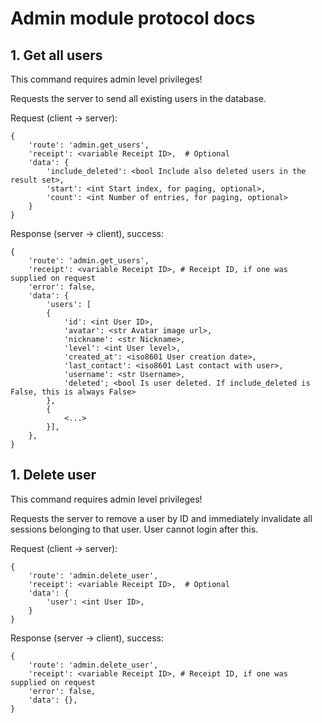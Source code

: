 # Admin module protocol docs

## 1. Get all users

This command requires admin level privileges!

Requests the server to send all existing users in the database.

Request (client -> server):
```
{
    'route': 'admin.get_users',
    'receipt': <variable Receipt ID>,  # Optional
    'data': {
        'include_deleted': <bool Include also deleted users in the result set>,
        'start': <int Start index, for paging, optional>,
        'count': <int Number of entries, for paging, optional>
    }
}
```

Response (server -> client), success:
```
{
    'route': 'admin.get_users',
    'receipt': <variable Receipt ID>, # Receipt ID, if one was supplied on request
    'error': false,
    'data': {
        'users': [
        {
            'id': <int User ID>,
            'avatar': <str Avatar image url>,
            'nickname': <str Nickname>,
            'level': <int User level>,
            'created_at': <iso8601 User creation date>,
            'last_contact': <iso8601 Last contact with user>,
            'username': <str Username>,
            'deleted'; <bool Is user deleted. If include_deleted is False, this is always False>
        },
        {
            <...>
        }],
    },
}
```

## 1. Delete user

This command requires admin level privileges!

Requests the server to remove a user by ID and immediately invalidate all
sessions belonging to that user. User cannot login after this.

Request (client -> server):
```
{
    'route': 'admin.delete_user',
    'receipt': <variable Receipt ID>,  # Optional
    'data': {
        'user': <int User ID>,
    }
}
```

Response (server -> client), success:
```
{
    'route': 'admin.delete_user',
    'receipt': <variable Receipt ID>, # Receipt ID, if one was supplied on request
    'error': false,
    'data': {},
}
```
